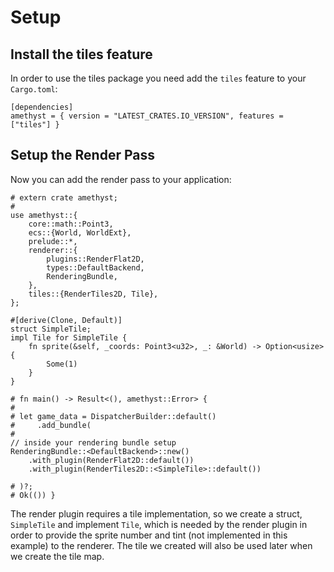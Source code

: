 # Setup
## Install the tiles feature

In order to use the tiles package you need add the `tiles` feature to your `Cargo.toml`:

```rust,ignore
[dependencies]
amethyst = { version = "LATEST_CRATES.IO_VERSION", features = ["tiles"] }
```

## Setup the Render Pass

Now you can add the render pass to your application:

```rust,edition2018,no_run,noplaypen
# extern crate amethyst;
#
use amethyst::{
    core::math::Point3,
    ecs::{World, WorldExt},
    prelude::*,
    renderer::{
        plugins::RenderFlat2D,
        types::DefaultBackend,
        RenderingBundle,
    },
    tiles::{RenderTiles2D, Tile},
};

#[derive(Clone, Default)]
struct SimpleTile;
impl Tile for SimpleTile {
    fn sprite(&self, _coords: Point3<u32>, _: &World) -> Option<usize> {
        Some(1)
    }
}

# fn main() -> Result<(), amethyst::Error> {
#
# let game_data = DispatcherBuilder::default()
#     .add_bundle(
#
// inside your rendering bundle setup
RenderingBundle::<DefaultBackend>::new()
    .with_plugin(RenderFlat2D::default())
    .with_plugin(RenderTiles2D::<SimpleTile>::default())

# )?;
# Ok(()) }
```

The render plugin requires a tile implementation, so we create a struct, `SimpleTile` and implement `Tile`, which is needed by the render plugin in order to provide the sprite number and tint (not implemented in this example) to the renderer. The tile we created will also be used later when we create the tile map.
